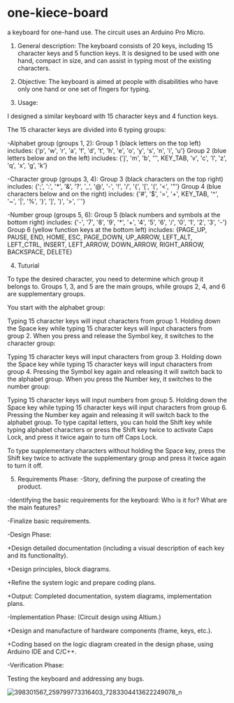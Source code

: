# one-kiece-board
a keyboard for one-hand use.
The circuit uses an Arduino Pro Micro.


1. General description: The keyboard consists of 20 keys, including 15 character keys and 5 function keys. It is designed to be used with one hand, compact in size, and can assist in typing most of the existing characters.

2. Objective: The keyboard is aimed at people with disabilities who have only one hand or one set of fingers for typing.

3. Usage:

I designed a similar keyboard with 15 character keys and 4 function keys.

The 15 character keys are divided into 6 typing groups:

-Alphabet group (groups 1, 2):
Group 1 (black letters on the top left) includes: {'p', 'w', 'r', 'a', 'f', 'd', 't', 'h', 'e', 'o', 'y', 's', 'n', 'i', 'u'}
Group 2 (blue letters below and on the left) includes: {'j', 'm', 'b', ''', KEY_TAB, 'v', 'c', 'l', 'z', 'q', 'x', 'g', 'k'}

-Character group (groups 3, 4):
Group 3 (black characters on the top right) includes: {';', ':', '*', '&', '?', '_', '@', '-', '!', '/', '{', '[', '(', '<', '"'}
Group 4 (blue characters below and on the right) includes: {'#', '$', '=', '+', KEY_TAB, '^', '~', '|', '%', '}', ']', ')', '>', '`'}

-Number group (groups 5, 6):
Group 5 (black numbers and symbols at the bottom right) includes: {'-', '7', '8', '9', '*', '+', '4', '5', '6', '/', '0', '1', '2', '3', '-'}
Group 6 (yellow function keys at the bottom left) includes: {PAGE_UP, PAUSE, END, HOME, ESC, PAGE_DOWN, UP_ARROW, LEFT_ALT, LEFT_CTRL, INSERT, LEFT_ARROW, DOWN_ARROW, RIGHT_ARROW, BACKSPACE, DELETE}

4. Tuturial

To type the desired character, you need to determine which group it belongs to. Groups 1, 3, and 5 are the main groups, while groups 2, 4, and 6 are supplementary groups.

You start with the alphabet group:

Typing 15 character keys will input characters from group 1.
Holding down the Space key while typing 15 character keys will input characters from group 2.
When you press and release the Symbol key, it switches to the character group:

Typing 15 character keys will input characters from group 3.
Holding down the Space key while typing 15 character keys will input characters from group 4.
Pressing the Symbol key again and releasing it will switch back to the alphabet group.
When you press the Number key, it switches to the number group:

Typing 15 character keys will input numbers from group 5.
Holding down the Space key while typing 15 character keys will input characters from group 6.
Pressing the Number key again and releasing it will switch back to the alphabet group.
To type capital letters, you can hold the Shift key while typing alphabet characters or press the Shift key twice to activate Caps Lock, and press it twice again to turn off Caps Lock.

To type supplementary characters without holding the Space key, press the Shift key twice to activate the supplementary group and press it twice again to turn it off.

5. Requirements Phase:
-Story, defining the purpose of creating the product.

-Identifying the basic requirements for the keyboard: Who is it for? What are the main features?

-Finalize basic requirements.

-Design Phase:

+Design detailed documentation (including a visual description of each key and its functionality).

+Design principles, block diagrams.

+Refine the system logic and prepare coding plans.

+Output: Completed documentation, system diagrams, implementation plans.

-Implementation Phase: (Circuit design using Altium.)

+Design and manufacture of hardware components (frame, keys, etc.).

+Coding based on the logic diagram created in the design phase, using Arduino IDE and C/C++.

-Verification Phase:

Testing the keyboard and addressing any bugs.

![398301567_259799773316403_7283304413622249078_n](https://github.com/Unheat/one-kiece-board/assets/100108666/766b8e3d-4507-4f3b-80ef-587f16bbc416)

